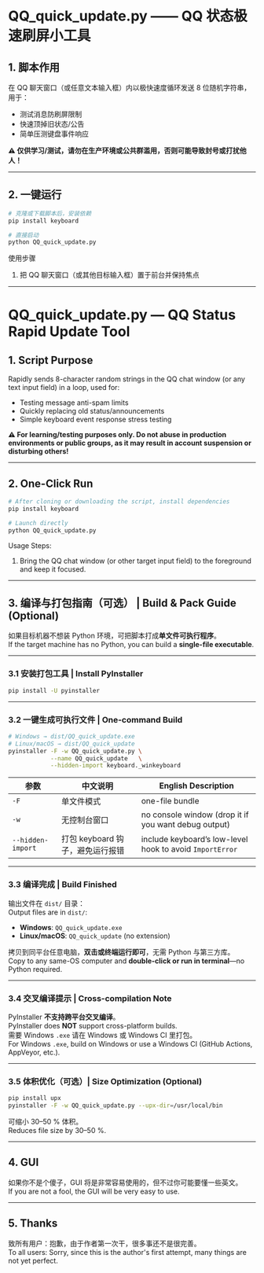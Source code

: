 # QQ_quick_update.py —— QQ 状态极速刷屏小工具

## 1. 脚本作用
在 QQ 聊天窗口（或任意文本输入框）内以极快速度循环发送 8 位随机字符串，用于：
- 测试消息防刷屏限制
- 快速顶掉旧状态/公告
- 简单压测键盘事件响应

**⚠️ 仅供学习/测试，请勿在生产环境或公共群滥用，否则可能导致封号或打扰他人！**

---

## 2. 一键运行

```bash
# 克隆或下载脚本后，安装依赖
pip install keyboard

# 直接启动
python QQ_quick_update.py
```

使用步骤  
1. 把 QQ 聊天窗口（或其他目标输入框）置于前台并保持焦点  

---

# QQ_quick_update.py — QQ Status Rapid Update Tool

## 1. Script Purpose
Rapidly sends 8-character random strings in the QQ chat window (or any text input field) in a loop, used for:
- Testing message anti-spam limits
- Quickly replacing old status/announcements
- Simple keyboard event response stress testing

**⚠️ For learning/testing purposes only. Do not abuse in production environments or public groups, as it may result in account suspension or disturbing others!**

---

## 2. One-Click Run

```bash
# After cloning or downloading the script, install dependencies
pip install keyboard

# Launch directly
python QQ_quick_update.py
```

Usage Steps:  
1. Bring the QQ chat window (or other target input field) to the foreground and keep it focused.  

---

## 3. 编译与打包指南（可选） | Build & Pack Guide (Optional)

如果目标机器不想装 Python 环境，可把脚本打成**单文件可执行程序**。  
If the target machine has no Python, you can build a **single-file executable**.

---

### 3.1 安装打包工具 | Install PyInstaller

```bash
pip install -U pyinstaller
```

---

### 3.2 一键生成可执行文件 | One-command Build

```bash
# Windows → dist/QQ_quick_update.exe  
# Linux/macOS → dist/QQ_quick_update
pyinstaller -F -w QQ_quick_update.py \
            --name QQ_quick_update   \
            --hidden-import keyboard._winkeyboard
```

| 参数 | 中文说明 | English Description |
| ---- | -------- | ------------------- |
| `-F` | 单文件模式 | one-file bundle |
| `-w` | 无控制台窗口 | no console window (drop it if you want debug output) |
| `--hidden-import` | 打包 keyboard 钩子，避免运行报错 | include keyboard’s low-level hook to avoid `ImportError` |

---

### 3.3 编译完成 | Build Finished

输出文件在 `dist/` 目录：  
Output files are in `dist/`:
- **Windows**: `QQ_quick_update.exe`
- **Linux/macOS**: `QQ_quick_update` (no extension)

拷贝到同平台任意电脑，**双击或终端运行即可**，无需 Python 与第三方库。  
Copy to any same-OS computer and **double-click or run in terminal**—no Python required.

---

### 3.4 交叉编译提示 | Cross-compilation Note

PyInstaller **不支持跨平台交叉编译**。  
PyInstaller does **NOT** support cross-platform builds.  
需要 Windows `.exe` 请在 Windows 或 Windows CI 里打包。  
For Windows `.exe`, build on Windows or use a Windows CI (GitHub Actions, AppVeyor, etc.).

---

### 3.5 体积优化（可选）| Size Optimization (Optional)

```bash
pip install upx
pyinstaller -F -w QQ_quick_update.py --upx-dir=/usr/local/bin
```

可缩小 30–50 % 体积。  
Reduces file size by 30–50 %.

---

## 4. GUI

如果你不是个傻子，GUI 将是非常容易使用的，但不过你可能要懂一些英文。  
If you are not a fool, the GUI will be very easy to use.

---

## 5. Thanks

致所有用户：抱歉，由于作者第一次干，很多事还不是很完善。  
To all users: Sorry, since this is the author's first attempt, many things are not yet perfect.